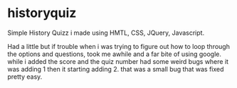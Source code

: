 # historyquiz
Simple History Quizz i made using HMTL, CSS, JQuery, Javascript.


Had a little but if trouble when i was trying to figure out how to loop through the options and questions, took me awhile and a far bite of using google.  while i added the score and the quiz number had some weird bugs where it was adding 1 then it starting adding 2. that was a small bug that was fixed pretty easy.

